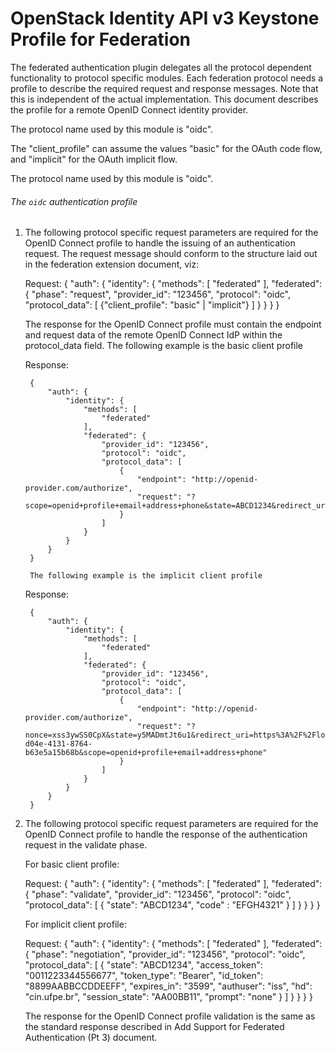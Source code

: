 OpenStack Identity API v3 Keystone Profile for Federation
=====================================================

The federated authentication plugin delegates all the protocol dependent
functionality to protocol specific modules. Each federation protocol
needs a profile to describe the required request and response messages.
Note that this is independent of the actual implementation. 
This document describes the profile for a remote OpenID Connect identity
provider.

The protocol name used by this module is "oidc".

The "client_profile" can assume the values "basic" for the OAuth code flow, and
"implicit" for the OAuth implicit flow.

The protocol name used by this module is "oidc".

###### The `oidc` authentication profile

1. The following protocol specific request parameters are required for the OpenID
   Connect profile to handle the issuing of an authentication request. 
   The request message should conform to the structure laid out in the federation
   extension document, viz:

	Request:
		{
			"auth": {
				"identity": {
					"methods": [
						"federated"
					],
					"federated": {
						"phase": "request",
						"provider_id": "123456",
						"protocol": "oidc",
						"protocol_data": [
							{"client_profile": "basic" | "implicit"}
						]
					}
				}
			}
		}
		


    The response for the OpenID Connect profile must contain the endpoint and
	request data of the remote OpenID Connect IdP within the protocol_data field.
	The following example is the basic client profile

	Response:

		{
			"auth": {
				"identity": {
					"methods": [
						"federated"
					],
					"federated": {
						"provider_id": "123456",
						"protocol": "oidc",
						"protocol_data": [
							{
								"endpoint": "http://openid-provider.com/authorize",
								"request": "?scope=openid+profile+email+address+phone&state=ABCD1234&redirect_uri=https%3A%2F%2Flocalhost%3A8080%2F&response_type=code&client_id=654321"
							}
						]
					}
				}
			}
		}

		The following example is the implicit client profile

	Response:

		{
			"auth": {
				"identity": {
					"methods": [
						"federated"
					],
					"federated": {
						"provider_id": "123456",
						"protocol": "oidc",
						"protocol_data": [
							{
								"endpoint": "http://openid-provider.com/authorize",
								"request": "?nonce=xss3ywSS0CpX&state=y5MADmtJt6u1&redirect_uri=https%3A%2F%2Flocalhost%3A8080%2F&response_type=id_token+token&client_id=2b9ab798-d04e-4131-8764-b63e5a15b68b&scope=openid+profile+email+address+phone"
							}
						]
					}
				}
			}
		}

2. The following protocol specific request parameters are required for the OpenID
   Connect profile to handle the response of the authentication request in the
   validate phase. 

	For basic client profile:

	Request:
		{
			"auth": {
				"identity": {
					"methods": [
						"federated"
					],
					"federated": {
						"phase": "validate",
						"provider_id": "123456",
						"protocol": "oidc",
						"protocol_data": 
							[
								{
									"state": "ABCD1234",
									"code" : "EFGH4321"
								}
							]
					}
				}
			}
		}


	For implicit client profile:

	Request:
		{
			"auth": {
				"identity": {
					"methods": [
						"federated"
					],
					"federated": {
						"phase": "negotiation",
						"provider_id": "123456",
						"protocol": "oidc",
						"protocol_data": 
							[
								{
									"state": "ABCD1234",
									"access_token": "0011223344556677",
									"token_type": "Bearer",
									"id_token": "8899AABBCCDDEEFF",
									"expires_in": "3599",
									"authuser": "iss",
									"hd": "cin.ufpe.br",
									"session_state": "AA00BB11",
									"prompt": "none"
								}
							]
					}
				}
			}
		}
   
    The response for the OpenID Connect profile validation is the same as the
	standard response described in Add Support for Federated Authentication (Pt 3)
	document.

